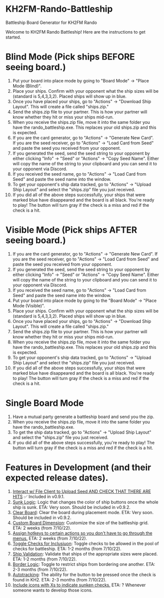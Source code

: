 # KH2FM-Rando-Battleship
Battleship Board Generator for KH2FM Rando

Welcome to KH2FM Rando Battleship! Here are the instructions to get started.
                        
# Blind Mode (Pick ships BEFORE seeing board.)
1. Put your board into place mode by going to "Board Mode" -> "Place Mode (Blind)".
2. Place your ships. Confirm with your opponent what the ship sizes will be (standard is 5,4,3,3,2). Placed ships will show up in blue.
3. Once you have placed your ships, go to "Actions" -> "Download Ship Layout". This will create a file called "ships.zip."
4. Send the ships.zip file to your partner. This is how your partner will know whether they hit or miss your ships mid-run.
5. When you receive the ships.zip file, move it into the same folder you have the rando_battleship.exe. This replaces your old
   ships.zip and this is expected.
6. If you are the card generator, go to "Actions" -> "Generate New Card".  
   If you are the seed receiver, go to "Actions" -> "Load Card from Seed" and paste the seed you received from your opponent.
7. If you generated the seed, send the seed string to your opponent by either clicking "Info" -> "Seed" or "Actions" -> "Copy Seed Name".
   Either will copy the name of the string to your clipboard and you can send it to your opponent via Discord.
8. If you received the seed name, go to "Actions" -> "Load Card from Seed" and paste the seed name into the window.
9. To get your opponent's ship data tracked, go to "Actions" -> "Upload Ship Layout" and select the "ships.zip" file you just received.
10. If you did all of the above steps successfully, your ships that were marked blue have disappeared and the board is all black. You're ready to play!
    The button will turn gray if the check is a miss and red if the check is a hit.

# Visible Mode (Pick ships AFTER seeing board.)
1. If you are the card generator, go to "Actions" -> "Generate New Card". 
   If you are the seed receiver, go to "Actions" -> "Load Card from Seed" and paste the seed you received from your opponent.
2. If you generated the seed, send the seed string to your opponent by either clicking "Info" -> "Seed" or "Actions" -> "Copy Seed Name".
   Either will copy the name of the string to your clipboard and you can send it to your opponent via Discord.
3. If you received the seed name, go to "Actions" -> "Load Card from Seed" and paste the seed name into the window.
4. Put your board into place mode by going to the "Board Mode" -> "Place Mode (Visible)".
5. Place your ships. Confirm with your opponent what the ship sizes will be (standard is 5,4,3,3,2). Placed ships will show up in blue.
6. Once you have placed your ships, go to "Actions" -> "Download Ship Layout". This will create a file called "ships.zip."
7. Send the ships.zip file to your partner. This is how your partner will know whether they hit or miss your ships mid-run.
8. When you receive the ships.zip file, move it into the same folder you have the rando_battleship.exe. This replaces your old
   ships.zip and this is expected.
9. To get your opponent's ship data tracked, go to "Actions" -> "Upload Ship Layout" and select the "ships.zip" file you just received.
10. If you did all of the above steps successfully, your ships that were marked blue have disappeared and the board is all black. You're ready to play!
   The button will turn gray if the check is a miss and red if the check is a hit.
   
# Single Board Mode
1. Have a mutual party generate a battleship board and send you the zip.
2. When you receive the ships.zip file, move it into the same folder you have the rando_battleship.exe.
3. To get the ship data tracked, go to "Actions" -> "Upload Ship Layout" and select the "ships.zip" file you just received.
4. If you did all of the above steps successfully, you're ready to play! The button will turn gray if the check is a miss and red if the check is a hit.

# Features in Development (and their expected release dates).
1. <ins>Interact w/ File Client to Upload Seed AND CHECK THAT THERE ARE HITS</ins> :white_check_mark: Included in v0.9.1.
2. <ins>Sunk Logic</ins>: Logic that changes the color of ship buttons once the whole ship is sunk. ETA: Very soon. Should be included in v0.9.2.
2. <ins>Clear Board</ins>: Clear the board during placement mode. ETA: Very soon. Should be included in v0.9.2.
3. <ins>Custom Board Dimension</ins>: Customize the size of the battleship grid. ETA: 2 weeks (from 7/10/22).
4. <ins>Assign hotkeys to certain actions so you don't have to go through the menus.</ins> ETA: 2 weeks (from 7/10/22).
5. <ins>Toggle Checks for Inclusiuon</ins>: Toggle checks to be allowed in the pool of checks for battleship. ETA: 1-2 months (from 7/10/22).
6. <ins>Ship Validation</ins>: Validate that ships of the appropriate sizes were placed. ETA: 1-2 months (from 7/10/22).
7. <ins>Border Logic</ins>: Toggle to restrict ships from bordering one another. ETA: 2-3 months (from 7/10/22).
8. <ins>Autotracking</ins>: The ability for the button to be pressed once the check is found in KH2. ETA: 2-3 months (from 7/10/22).
9. <ins>Include icons with Xs to indicate sunken checks.</ins> ETA: ? Whenever someone wants to develop those icons.
